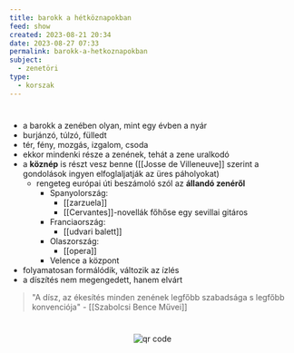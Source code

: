 ```yaml
---
title: barokk a hétköznapokban
feed: show
created: 2023-08-21 20:34
date: 2023-08-27 07:33
permalink: barokk-a-hetkoznapokban
subject:
  - zenetöri
type:
  - korszak
---
```

#
- a barokk a zenében olyan, mint egy évben a nyár
- burjánzó, túlzó, fülledt
- tér, fény, mozgás, izgalom, csoda
- ekkor mindenki része a zenének, tehát a zene uralkodó
- a **köznép** is részt vesz benne ([[Josse de Villeneuve]] szerint a gondolások ingyen elfoglaljatják az üres páholyokat)
	- rengeteg európai úti beszámoló szól az **állandó zenéről**
		- Spanyolország:
			- [[zarzuela]]
			- [[Cervantes]]-novellák főhőse egy sevillai gitáros
		- Franciaország:
			- [[udvari balett]]
		- Olaszország:
			- [[opera]]
		- Velence a központ
- folyamatosan formálódik, változik az ízlés
- a díszítés nem megengedett, hanem elvárt

> "A dísz, az ékesítés minden zenének legfőbb szabadsága s legfőbb konvenciója" - [[Szabolcsi Bence Művei]]





#
<p style="text-align: center;"><img src="https://chart.googleapis.com/chart?cht=qr&chl=https://notes.andrasdenes.com/barokk-a-hetkoznapokban&chs=180x180&choe=UTF-8&chld=L|2" alt="qr code"></p>

